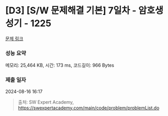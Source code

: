# [D3] [S/W 문제해결 기본] 7일차 - 암호생성기 - 1225 

[문제 링크](https://swexpertacademy.com/main/code/problem/problemDetail.do?contestProbId=AV14uWl6AF0CFAYD) 

### 성능 요약

메모리: 25,464 KB, 시간: 173 ms, 코드길이: 966 Bytes

### 제출 일자

2024-08-16 16:17



> 출처: SW Expert Academy, https://swexpertacademy.com/main/code/problem/problemList.do